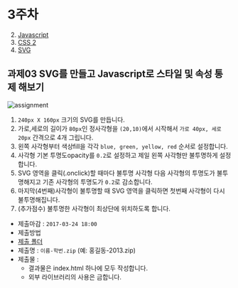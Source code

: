 3주차
===

2. [Javascript](./01_javascript.md)
3. [CSS 2](./02_CSS2.md)
4. [SVG](./03_svg.md)


## 과제03 SVG를 만들고 Javascript로 스타일 및 속성 통제 해보기
![assignment](https://cloud.githubusercontent.com/assets/253408/18709725/77b8574c-803c-11e6-946f-cd0b29a5eb1c.gif)

1. `240px X 160px` 크기의 SVG를 만듭니다.
2. 가로,세로의 길이가 `80px`인 정사각형을 `(20,10)`에서 시작해서 `가로 40px, 세로 20px` 간격으로 4개 그립니다.
3. 왼쪽 사각형부터 색상fill을 각각 `blue, green, yellow, red` 순서로 설정합니다.
4. 사각형 기본 투명도opacity를 `0.2`로 설정하고 제일 왼쪽 사각형만 불투명하게 설정합니다.
5. SVG 영역을 클릭(.onclick)할 때마다 불투명 사각형 다음 사각형의 투명도가 불투명해지고 기존 사각형의 투명도가 `0.2`로 감소합니다.
6. 마지막(4번째)사각형이 불투명할 때 SVG 영역을 클릭하면 첫번째 사각형이 다시 불투명해집니다.
7. (추가점수) 불투명한 사각형이 최상단에 위치하도록 합니다.


- 제출마감 : `2017-03-24 18:00`
- 제출방법
 - [제출 폴더](https://www.dropbox.com/request/j0ru14rpHdKawqk9uRXr)
 - 제출명 : `이름-학번.zip` (예: 홍길동-2013.zip)
 - 제출물 :
   - 결과물은 index.html 하나에 모두 작성합니다.
   - 외부 라이브러리의 사용은 금합니다.
